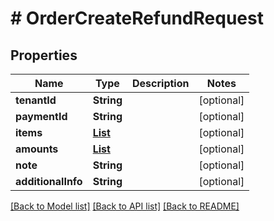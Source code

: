 # # OrderCreateRefundRequest


## Properties 


Name | Type | Description | Notes
------------ | ------------- | ------------- | -------------
**tenantId**| **String** |   | [optional]
**paymentId**| **String** |   | [optional]
**items**| [**List<OrderRefundItem>**](OrderRefundItem.md) |   | [optional]
**amounts**| [**List<OrderRefundAmount>**](OrderRefundAmount.md) |   | [optional]
**note**| **String** |   | [optional]
**additionalInfo**| **String** |   | [optional]


[[Back to Model list]](../../README.md#models) [[Back to API list]](../../README.md#endpoints) [[Back to README]](../../README.md)

